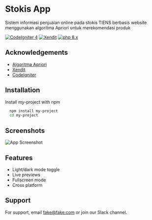 # Stokis App

Sistem informasi penjualan online pada stokis TIENS berbasis website menggunakan algoritma Apriori untuk merekomendasi produk



[![CodeIgniter 4](https://img.shields.io/badge/License-MIT-green.svg)](https://choosealicense.com/licenses/mit/)
[![Xendit](https://img.shields.io/badge/License-GPL%20v3-yellow.svg)](https://opensource.org/licenses/)
[![php 8.x](https://img.shields.io/badge/license-AGPL-blue.svg)](http://www.gnu.org/licenses/agpl-3.0)


## Acknowledgements

 - [Algoritma Apriori](https://awesomeopensource.com/project/elangosundar/awesome-README-templates)
 - [Xendit](https://github.com/matiassingers/awesome-readme)
 - [CodeIgniter](https://bulldogjob.com/news/449-how-to-write-a-good-readme-for-your-github-project)


## Installation

Install my-project with npm

```bash
  npm install my-project
  cd my-project
```
    
## Screenshots

![App Screenshot](https://via.placeholder.com/468x300?text=App+Screenshot+Here)


## Features

- Light/dark mode toggle
- Live previews
- Fullscreen mode
- Cross platform


## Support

For support, email fake@fake.com or join our Slack channel.
